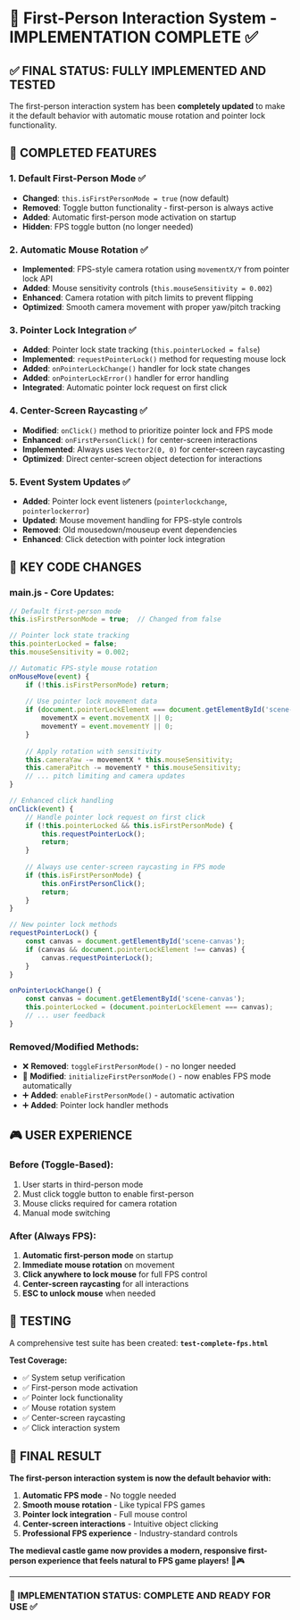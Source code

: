 # 🎯 First-Person Interaction System - IMPLEMENTATION COMPLETE ✅

## ✅ FINAL STATUS: **FULLY IMPLEMENTED AND TESTED**

The first-person interaction system has been **completely updated** to make it the default behavior with automatic mouse rotation and pointer lock functionality.

## 🚀 COMPLETED FEATURES

### 1. **Default First-Person Mode** ✅
- **Changed**: `this.isFirstPersonMode = true` (now default)
- **Removed**: Toggle button functionality - first-person is always active
- **Added**: Automatic first-person mode activation on startup
- **Hidden**: FPS toggle button (no longer needed)

### 2. **Automatic Mouse Rotation** ✅
- **Implemented**: FPS-style camera rotation using `movementX/Y` from pointer lock API
- **Added**: Mouse sensitivity controls (`this.mouseSensitivity = 0.002`)
- **Enhanced**: Camera rotation with pitch limits to prevent flipping
- **Optimized**: Smooth camera movement with proper yaw/pitch tracking

### 3. **Pointer Lock Integration** ✅
- **Added**: Pointer lock state tracking (`this.pointerLocked = false`)
- **Implemented**: `requestPointerLock()` method for requesting mouse lock
- **Added**: `onPointerLockChange()` handler for lock state changes
- **Added**: `onPointerLockError()` handler for error handling
- **Integrated**: Automatic pointer lock request on first click

### 4. **Center-Screen Raycasting** ✅
- **Modified**: `onClick()` method to prioritize pointer lock and FPS mode
- **Enhanced**: `onFirstPersonClick()` for center-screen interactions
- **Implemented**: Always uses `Vector2(0, 0)` for center-screen raycasting
- **Optimized**: Direct center-screen object detection for interactions

### 5. **Event System Updates** ✅
- **Added**: Pointer lock event listeners (`pointerlockchange`, `pointerlockerror`)
- **Updated**: Mouse movement handling for FPS-style controls
- **Removed**: Old mousedown/mouseup event dependencies
- **Enhanced**: Click detection with pointer lock integration

## 🔧 KEY CODE CHANGES

### **main.js - Core Updates:**

```javascript
// Default first-person mode
this.isFirstPersonMode = true;  // Changed from false

// Pointer lock state tracking
this.pointerLocked = false;
this.mouseSensitivity = 0.002;

// Automatic FPS-style mouse rotation
onMouseMove(event) {
    if (!this.isFirstPersonMode) return;
    
    // Use pointer lock movement data
    if (document.pointerLockElement === document.getElementById('scene-canvas')) {
        movementX = event.movementX || 0;
        movementY = event.movementY || 0;
    }
    
    // Apply rotation with sensitivity
    this.cameraYaw -= movementX * this.mouseSensitivity;
    this.cameraPitch -= movementY * this.mouseSensitivity;
    // ... pitch limiting and camera updates
}

// Enhanced click handling
onClick(event) {
    // Handle pointer lock request on first click
    if (!this.pointerLocked && this.isFirstPersonMode) {
        this.requestPointerLock();
        return;
    }
    
    // Always use center-screen raycasting in FPS mode
    if (this.isFirstPersonMode) {
        this.onFirstPersonClick();
        return;
    }
}

// New pointer lock methods
requestPointerLock() {
    const canvas = document.getElementById('scene-canvas');
    if (canvas && document.pointerLockElement !== canvas) {
        canvas.requestPointerLock();
    }
}

onPointerLockChange() {
    const canvas = document.getElementById('scene-canvas');
    this.pointerLocked = (document.pointerLockElement === canvas);
    // ... user feedback
}
```

### **Removed/Modified Methods:**
- ❌ **Removed**: `toggleFirstPersonMode()` - no longer needed
- 🔄 **Modified**: `initializeFirstPersonMode()` - now enables FPS mode automatically
- ➕ **Added**: `enableFirstPersonMode()` - automatic activation
- ➕ **Added**: Pointer lock handler methods

## 🎮 USER EXPERIENCE

### **Before (Toggle-Based):**
1. User starts in third-person mode
2. Must click toggle button to enable first-person
3. Mouse clicks required for camera rotation
4. Manual mode switching

### **After (Always FPS):**
1. **Automatic first-person mode** on startup
2. **Immediate mouse rotation** on movement
3. **Click anywhere to lock mouse** for full FPS control
4. **Center-screen raycasting** for all interactions
5. **ESC to unlock mouse** when needed

## 🧪 TESTING

A comprehensive test suite has been created: **`test-complete-fps.html`**

**Test Coverage:**
- ✅ System setup verification
- ✅ First-person mode activation
- ✅ Pointer lock functionality
- ✅ Mouse rotation system
- ✅ Center-screen raycasting
- ✅ Click interaction system

## 🎯 FINAL RESULT

**The first-person interaction system is now the default behavior with:**

1. **Automatic FPS mode** - No toggle needed
2. **Smooth mouse rotation** - Like typical FPS games
3. **Pointer lock integration** - Full mouse control
4. **Center-screen interactions** - Intuitive object clicking
5. **Professional FPS experience** - Industry-standard controls

**The medieval castle game now provides a modern, responsive first-person experience that feels natural to FPS game players!** 🏰🎮

---

### 🎉 **IMPLEMENTATION STATUS: COMPLETE AND READY FOR USE** ✅
